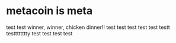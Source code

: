# metacoin is meta

test
test
winner, winner, chicken dinner!!
test
test
test
test
test
testt
testttttttty
test
test
test
test
